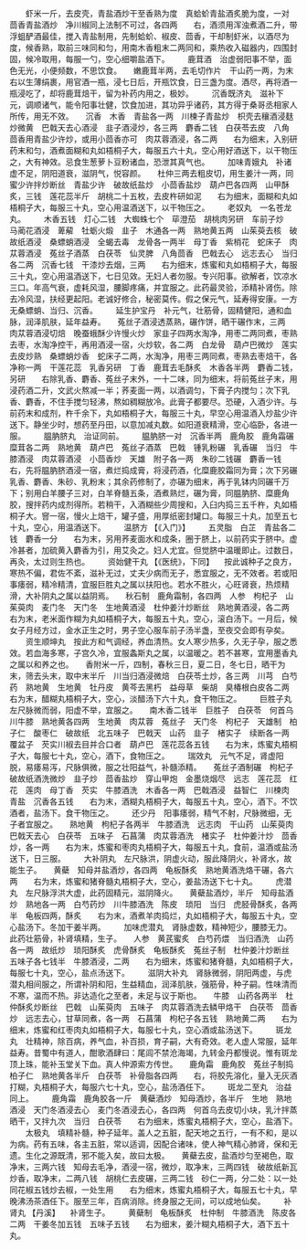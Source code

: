 <!-- { "loadSidebar": true } -->
　　虾米一斤，去皮壳，青盐酒炒干至香熟为度　真蛤蚧青盐酒炙脆为度，一对　茴香青盐酒炒　净川椒同上法制不可过，各四两　　右，酒须用浑浊煮酒二升，带浮蛆酽酒最佳，搅入青盐制用，先制蛤蚧、椒皮、茴香，干却制虾米，以酒尽为度，候香熟，取前三味同和匀，用南木香粗末二两同和，乘热收入磁器内，四围封固，候冷取用，每服一勺，空心细嚼盐酒下。
　　鹿茸酒　治虚弱阳事不举，面色无光，小便频数，不思饮食。　　嫩鹿茸半两，去毛切作片　干山药一两，为末　　右以生薄绢裹，用官酒一瓶，浸七日后，开瓶饮食，日三盏为度。酒尽，再将酒一瓶浸吃了，却将鹿茸焙干，留为补药内用之，极妙。
　　沉香既济丸　滋补下元，调顺诸气，能令阳事壮健，饮食加进，其功异乎诸药，其方得于桑哥丞相家人所传，用无不效。　　沉香　木香　青盐各一两　川楝子青盐炒　枳壳去穰酒浸麸炒微黄　巴戟天去心酒浸　韭子酒浸炒，各三两　麝香二钱　白茯苓去皮　八角　茴香用青盐少许炒，或用小茴香亦可　肉苁蓉酒浸，各二两　　右为细末，入别研药末和匀，酒煮面糊和丸如梧桐子大，每服五六十丸，空心用好酒送下，以干物压之，大有神效。忌食生葱萝卜豆粉诸血，恐泄其真气也。
　　加味青娥丸　补诸虚不足，阴阳道衰，滋阴气，悦容颜。　　杜仲三两去粗皮切，用生姜汁一两，同蜜少许拌炒断丝　青盐少许　破故纸盐炒　小茴香盐炒　葫卢巴各四两　山甲酥炙，三钱　莲花蕊半斤　胡桃二十五枚，去皮杵研如泥　　右为细末，面糊和丸如梧桐子大，每服三十丸，空心用温酒送下，以干物压之。
　　老奴丸　一名苍龙丸。
　　木香五钱　灯心二钱　大蜘蛛七个　荜澄茄　胡桃肉另研　车前子炒　马蔺花酒浸　萆薢　牡蛎火煅　韭子　木通各一两　熟地黄五两　山茱萸去核　破故纸酒浸　桑螵蛸酒浸　全蝎去毒　龙骨各一两半　母丁香　紫梢花　蛇床子　肉苁蓉酒浸　菟丝子酒蒸　白茯苓　仙灵脾　八角茴香　巴戟去心　远志去心　当归各二两　沉香七钱　干漆炒去烟，三两　　右为细末，炼蜜和丸如梧桐子大，每服三十丸，空心用温酒送下，七日见效。无妇人者勿服。专兴阳事。欲解者，饮凉水三口。年高气衰，虚耗风湿，腰脚疼痛，并宜服之。此药最灵验，添精补肾伤。除去冷风湿，扶经更起阳。老诚好修合，秘密莫传。假之保元气，延寿得安康。一方无桑螵蛸、当归、沉香。
　　延生护宝丹　补元气，壮筋骨，固精健阳，通和血脉，润泽肌肤，延年益寿。　　菟丝子酒浸透蒸熟，碾作饼，晒干碾作末，三两　肉苁蓉酒浸切焙　晚蚕蛾酥少许慢火炒　家韭子四两水淘净，用枣二两同煮，枣熟去枣，水淘净控干，再用酒浸一宿，火炒软，各二两　白龙骨　葫卢巴微炒　莲实去皮炒熟　桑螵蛸炒香　蛇床子二两，水淘净，用枣三两同煮，枣熟去枣焙干，各净称一两　干莲花蕊　乳香另研　丁香　鹿茸去毛酥炙　木香各半两　麝香二钱，另研　　右除乳香、麝香、菟丝子末外，一十二味，同为细末，将前菟丝子末，用浸药酒二升，文武火熬减一半；荞麦面一两，以酒调匀，下膏子内搅匀；次下乳香、麝香，不住手搅匀轻沸，熬如稠糊放冷。此膏子都要尽。恐硬，入酒少许。与前药末和成剂，杵千余下，丸如梧桐子大，每服三十丸，早空心用温酒入炒盐少许送下。静坐少时，想药至丹田，以意加减丸数。如阳道衰精滑，空心临卧，各进一服。
　　腽肭脐丸　治证同前。
　　腽肭脐一对　沉香半两　鹿角胶　鹿角霜碾　糜茸各二两　熟地黄　葫卢巴　菟丝子酒蒸　巴戟　锺乳粉碾　乳香碾　当归　牛膝酒浸　肉苁蓉酒浸　小茴香炒　天雄　附子各一两　朱砂二钱碾　麝香一钱　　右，先将腽肭脐酒浸一宿，煮烂捣成膏，将浸药酒，化糜鹿胶霜同为膏；次下另碾乳香、麝香、朱砂、乳粉末；其余药修制了，亦碾为细末，再于乳钵内同碾千万下；别用白羊腰子三对，白羊脊髓五条，酒煮熟烂，碾为膏，同腽肭脐、糜鹿角胶，搜拌药内成剂得所。若稍干，入酒糊些少周搜和，入臼内捣三五千杵，丸如梧桐子大。窨一宿，慢火上焙干，罐子盛，用厚纸密封罐口。每服三十丸，加至五七十丸，空心，用温酒送下。
　　温脐方 【《入门》】
　　五灵脂　白芷　青盐各二钱　麝香一分　　右为末，另用荞麦面水和成条，圈于脐上，以前药实于脐中。虚冷甚者，加硫黄入麝香为引，用艾灸之。妇人尤宜。但觉脐中温暖即止。过数日，再灸，太过则生热也。
　　资始健干丸 【《医统》，下同】 　按此诚种子之良方，寒热不偏，君佐不紊，滋补无过，丈夫少病而无子，悉宜服之，无不效者。若或阳事痿弱，精冷精清，宜服巨胜丸之属以扶阳也。若水不胜火，心旺肾衰，热烦精滑，大补阴丸之属以益阴焉。　　秋石制　鹿角霜制，各四两　人参　枸杞子　山茱萸肉　麦门冬　天门冬　生地黄酒浸　杜仲姜汁炒断丝　熟地黄酒浸，各二两　　右为末，老米面作糊为丸如梧桐子大，每服五十丸，空心，滚白汤下。一月后，候女子月经方过，金水正生之时，男子空心服车前子汤半盏，至夜交会即有孕矣。
　　资生顺坤丸　按此方和气调经，养血清热。女人寒少热多，久无子孕，服之悉效。若血海多寒，子宫久冷，宜服螽斯丸之属，以温暖之。若不甚寒，宜用墨香丸之属以和养之也。　　香附米一斤，四制，春秋三日，夏二日，冬七日，晒干为末，筛去头末，取中末半斤　川当归酒浸微焙　白茯苓土炒，各三两　川芎　白芍药　熟地黄　生地黄　牡丹皮　黄芩去黑朽　益母草　柴胡　臭椿根白皮各二两　　右为末，醋糊丸梧桐子大，空心，淡醋汤下六十丸，食干物压之。
　　巨胜子丸　左尺脉微而弱，阳虚不举，宜服之。　　南木香二钱半　巨胜子　白茯苓　何首乌　川牛膝　熟地黄各四两　生地黄　肉苁蓉　菟丝子　天门冬　枸杞子　天雄制　柏子仁　酸枣仁　破故纸　北五味子　巴戟天　山药　韭子　楮实子　续断各一两　覆盆子　芡实川椒去目并合口者　葫卢巴　莲花蕊各五钱　　右为末，炼蜜丸梧桐子大，每服七十丸，空心，酒下，食物压之。
　　瑞效丸　元气不足，肾虚阳脱，易痿易泻，尺脉俱微，服之壮阳益气，补髓添精。　　菟丝子酒制碾　枸杞子　破故纸酒洗微炒　韭子炒　茴香盐炒　穿山甲炮　金墨烧烟尽　远志　莲花蕊　红花　莲肉　母丁香　芡实　牛膝酒洗　木香各一两　巴戟酒浸　益智仁　川楝肉　青盐　沉香各五钱　　右为末，酒糊丸梧桐子大，每服五十丸，空心，酒下。不饮酒者，盐汤下。食干物压之。
　　还少丹　阳事痿弱，精气不射，尺脉微细，无子者宜服之。　　熟地黄　枸杞子各两半　牛膝酒洗　远志肉　干山药　山茱萸肉　巴戟天去心　白茯苓　五味子　石菖蒲　肉苁蓉酒洗　楮实子　杜仲姜汁炒　茴香炒，各一两　　右为末，炼蜜和枣肉丸梧桐子大，每服五十丸，食前，温酒或盐汤送下，日三服。
　　大补阴丸　左尺脉洪，阴虚火动，服此降阴火，补肾水，故能生子。　　黄蘗　知母并盐酒炒，各四两　龟板酥炙　熟地黄酒洗烙干碾，各六两　　右为末，炼蜜和猪脊髓丸梧桐子大，空心，姜盐汤送下七十丸。
　　虎潜丸　左尺脉浮洪大虚，此药固精元，滋阴降火。　　黄蘗盐酒炒，半斤　知母盐酒炒　熟地各一两　白芍药炒　川牛膝酒洗　陈皮　琐阳　当归　虎胫骨酥炙，各两半　龟板四两，酥炙　　右为末，酒煮羊肉捣烂，丸如梧桐子大，每服五十丸，空心盐汤下。冬加干姜半两。
　　加味虎潜丸　肾脉虚数，精神短少，腰膝无力。此药壮筋骨，补肾填精，生子。　　人参　黄芪蜜炙　白芍药煨　当归酒洗　山药各一两　故纸炒　琐阳酥炙　虎骨酥炙　龟板酥炙　菟丝子制　杜仲姜汁炒断丝　五味子各七钱半　牛膝酒浸，二两　　右为细末，炼蜜和猪脊髓，丸如梧桐子大，每服七十丸，空心，盐点汤送下。
　　滋阴大补丸　肾脉微弱，阴阳两虚，与虎潜丸相间服之，所谓补阴和阳，生益精血，润泽肌肤，强筋骨，种子嗣。性味清而不寒，温而不热。非达造化之至者，未足与议于斯也。　　牛膝　山药各两半　杜仲酥炙炒断丝　巴戟　山茱萸肉　五味子　肉苁蓉酒洗去鳞甲烙干　白茯苓　茴香炒　远志去心，甘草同煮，各一两　石菖蒲　枸杞子各五钱　熟地黄二两　　右为细末，炼蜜和红枣肉丸如梧桐子大，每服七十丸，空心酒或盐汤送下。
　　斑龙丸　壮精神，除百病，养气血，补百损，育子嗣，大有奇效。老人虚人常服，延年益寿。昔蜀中有道人，酣歌酒肆曰：尾闾不禁沧海竭，九转金丹都慢说。惟有斑龙顶上珠，能补玉堂关下血。真人仲源索方传世。　　鹿角霜　鹿角胶　菟丝子制捣　柏子仁　熟地黄各半斤　白茯苓　补骨脂各四两　　右，将胶先溶化，量入无灰酒打糊，丸梧桐子大，每服六七十丸，空心，盐汤酒任下。
　　斑龙二至丸　治益同上。
　　鹿角霜　鹿角胶各一斤　黄蘗酒炒　知母酒炒，各半斤　生地　熟地酒浸　天门冬酒浸去心　麦门冬酒浸去心，各四两　何首乌去皮切小块，乳汁拌蒸晒干，又拌九次　当归　白茯苓　　右为细末，炼蜜丸梧桐子大，空心，盐酒下。
　　太极丸　填精补髓，种子延年。盖人之五脏，配天地之五行，一有不和，是以为病。药有五味，各主五脏，常以适调，因配合诸味，使人神气精心肺肾，保和无遗。生化之源既清，邪不能入矣，故曰太极。　　黄蘗去皮，盐酒炒匀至褐色，取净末，三两六钱　知母去毛净，酒浸一宿，微炒，取净末，三两四钱　破故纸新瓦炒香，取净末，二两八钱　胡桃仁去皮碾，三两二钱　砂仁一两，分二处：以一处同花椒五钱炒去椒，一处生用　　右为细末，炼蜜丸梧桐子大，每服五七十丸，早晚沸汤茶酒任下。服至三年，百病消除。终身服之无间，可以成地仙矣。
　　补肾丸 【丹溪】 　补肾生子。
　　黄蘗制　龟板酥炙　杜仲制　牛膝酒洗　陈皮各二两　干姜冬加五钱　五味子五钱　　右为细末，姜汁糊丸梧桐子大，酒下五十丸。
